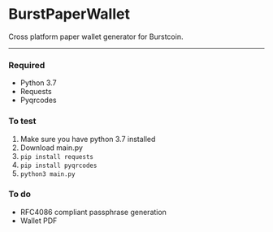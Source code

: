 # BurstPaperWallet
Cross platform paper wallet generator for Burstcoin.

---

### Required
* Python 3.7
* Requests
* Pyqrcodes

### To test
1. Make sure you have python 3.7 installed
2. Download main.py
3. `pip install requests`
4. `pip install pyqrcodes`
5. `python3 main.py`

### To do
* RFC4086 compliant passphrase generation
* Wallet PDF 
